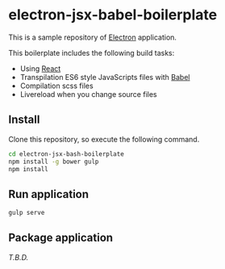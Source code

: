 # electron-jsx-babel-boilerplate

This is a sample repository of [Electron](http://electron.atom.io/) application.

This boilerplate includes the following build tasks:

* Using [React](https://facebook.github.io/react/)
* Transpilation ES6 style JavaScripts files with [Babel](https://babeljs.io/)
* Compilation scss files
* Livereload when you change source files

## Install

Clone this repository, so execute the following command.

```bash
cd electron-jsx-bash-boilerplate
npm install -g bower gulp
npm install
```

## Run application

```bash
gulp serve
```

## Package application
*T.B.D.*
